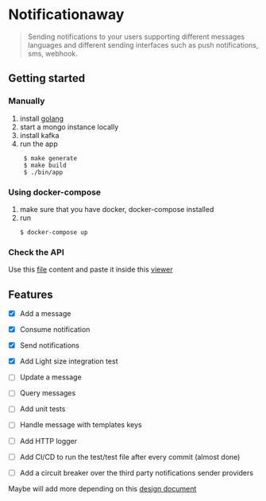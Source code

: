 # Notificationaway
> Sending notifications to your users supporting different messages languages and different sending interfaces such as push notifications, sms, webhook. 


## Getting started
### Manually
1. install [golang](https://golang.org/)
1. start a mongo instance locally
1. install kafka
1. run the app
   ```
    $ make generate
    $ make build
    $ ./bin/app 
   ```
### Using docker-compose
1. make sure that you have docker, docker-compose installed
1. run
   ```
   $ docker-compose up
   ```

### Check the API
Use this [file](https://github.com/amrHassanAbdallah/notificationaway/blob/master/api/api.yml) content and paste it inside this [viewer](https://editor.swagger.io/)


## Features
* [x] Add a message
* [x] Consume notification
* [x] Send notifications
* [x] Add Light size integration test
* [ ] Update a message
* [ ] Query messages
* [ ] Add unit tests
* [ ] Handle message with templates keys
* [ ] Add HTTP logger
* [ ] Add CI/CD to run the test/test file after every commit (almost done)
* [ ] Add a circuit breaker over the third party notifications sender providers


Maybe will add more depending on this [design document]()
  
